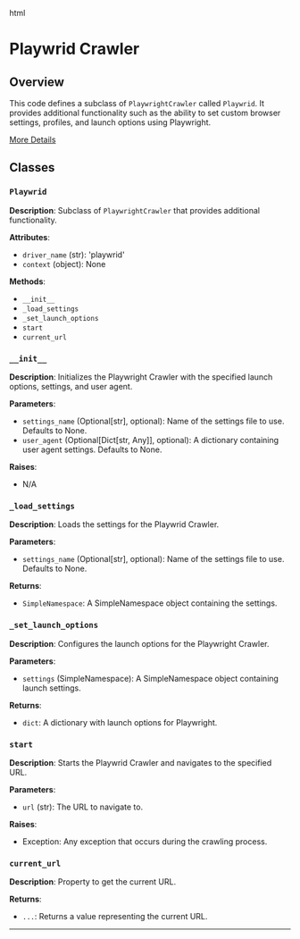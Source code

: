 html
<h1>Playwrid Crawler</h1>

<h2>Overview</h2>
<p>This code defines a subclass of <code>PlaywrightCrawler</code> called <code>Playwrid</code>. It provides additional functionality such as the ability to set custom browser settings, profiles, and launch options using Playwright.</p>
<p>
    <a href="https://chatgpt.com/share/67428d3f-6b18-800d-a585-eb414eef60e2">More Details</a>
</p>

<h2>Classes</h2>

<h3><code>Playwrid</code></h3>

<p><strong>Description</strong>: Subclass of <code>PlaywrightCrawler</code> that provides additional functionality.</p>

<p><strong>Attributes</strong>:</p>
<ul>
    <li><code>driver_name</code> (str): 'playwrid'</li>
    <li><code>context</code> (object): None</li>
</ul>

<p><strong>Methods</strong>:</p>
<ul>
    <li><code>__init__</code></li>
    <li><code>_load_settings</code></li>
    <li><code>_set_launch_options</code></li>
    <li><code>start</code></li>
    <li><code>current_url</code></li>
</ul>

<h3><code>__init__</code></h3>

<p><strong>Description</strong>: Initializes the Playwright Crawler with the specified launch options, settings, and user agent.</p>

<p><strong>Parameters</strong>:</p>
<ul>
    <li><code>settings_name</code> (Optional[str], optional): Name of the settings file to use. Defaults to None.</li>
    <li><code>user_agent</code> (Optional[Dict[str, Any]], optional): A dictionary containing user agent settings. Defaults to None.</li>
</ul>

<p><strong>Raises</strong>:</p>
<ul>
    <li>N/A</li>
</ul>

<h3><code>_load_settings</code></h3>

<p><strong>Description</strong>: Loads the settings for the Playwrid Crawler.</p>

<p><strong>Parameters</strong>:</p>
<ul>
    <li><code>settings_name</code> (Optional[str], optional): Name of the settings file to use. Defaults to None.</li>
</ul>

<p><strong>Returns</strong>:</p>
<ul>
    <li><code>SimpleNamespace</code>: A SimpleNamespace object containing the settings.</li>
</ul>

<h3><code>_set_launch_options</code></h3>

<p><strong>Description</strong>: Configures the launch options for the Playwright Crawler.</p>

<p><strong>Parameters</strong>:</p>
<ul>
    <li><code>settings</code> (SimpleNamespace): A SimpleNamespace object containing launch settings.</li>
</ul>

<p><strong>Returns</strong>:</p>
<ul>
    <li><code>dict</code>: A dictionary with launch options for Playwright.</li>
</ul>

<h3><code>start</code></h3>

<p><strong>Description</strong>: Starts the Playwrid Crawler and navigates to the specified URL.</p>

<p><strong>Parameters</strong>:</p>
<ul>
    <li><code>url</code> (str): The URL to navigate to.</li>
</ul>

<p><strong>Raises</strong>:</p>
<ul>
    <li>Exception: Any exception that occurs during the crawling process.</li>
</ul>

<h3><code>current_url</code></h3>

<p><strong>Description</strong>: Property to get the current URL.</p>


<p><strong>Returns</strong>:</p>

<ul>
 <li><code>...</code>: Returns a value representing the current URL.</li>
</ul>


<hr/>